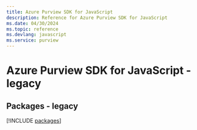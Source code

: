 ```yaml
---
title: Azure Purview SDK for JavaScript
description: Reference for Azure Purview SDK for JavaScript
ms.date: 04/30/2024
ms.topic: reference
ms.devlang: javascript
ms.service: purview
---
```

# Azure Purview SDK for JavaScript - legacy
## Packages - legacy
[!INCLUDE [packages](purview-index.md)]